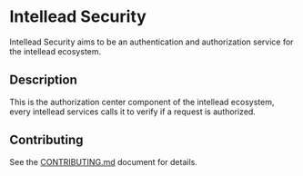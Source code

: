# Intellead Security


Intellead Security aims to be an authentication and authorization service for the intellead ecosystem.

## Description

This is the authorization center component of the intellead ecosystem, every intellead services calls it to verify if a request is authorized.

## Contributing

See the [CONTRIBUTING.md](./CONTRIBUTING.md) document for details.
